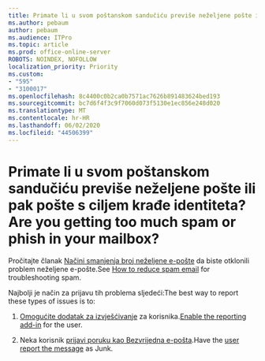 ```yaml
---
title: Primate li u svom poštanskom sandučiću previše neželjene pošte ili pak pošte s ciljem krađe identiteta?
ms.author: pebaum
author: pebaum
ms.audience: ITPro
ms.topic: article
ms.prod: office-online-server
ROBOTS: NOINDEX, NOFOLLOW
localization_priority: Priority
ms.custom:
- "595"
- "3100017"
ms.openlocfilehash: 8c4400c0b2ca0b7571ac7626b891483624bed193
ms.sourcegitcommit: bc7d6f4f3c9f7060d073f5130e1ec856e248d020
ms.translationtype: MT
ms.contentlocale: hr-HR
ms.lasthandoff: 06/02/2020
ms.locfileid: "44506399"
---
```

# <a name="are-you-getting-too-much-spam-or-phish-in-your-mailbox"></a><span data-ttu-id="fa7b1-102">Primate li u svom poštanskom sandučiću previše neželjene pošte ili pak pošte s ciljem krađe identiteta?</span><span class="sxs-lookup"><span data-stu-id="fa7b1-102">Are you getting too much spam or phish in your mailbox?</span></span>

<span data-ttu-id="fa7b1-103">Pročitajte članak [Načini smanjenja broj neželjene e-pošte](https://docs.microsoft.com/microsoft-365/security/office-365-security/anti-spam-protection) da biste otklonili problem neželjene e-pošte.</span><span class="sxs-lookup"><span data-stu-id="fa7b1-103">See [How to reduce spam email](https://docs.microsoft.com/microsoft-365/security/office-365-security/anti-spam-protection) for troubleshooting spam.</span></span>
  
<span data-ttu-id="fa7b1-104">Najbolji je način za prijavu tih problema sljedeći:</span><span class="sxs-lookup"><span data-stu-id="fa7b1-104">The best way to report these types of issues is to:</span></span>
  
1. <span data-ttu-id="fa7b1-105">[Omogućite dodatak za izvješćivanje](https://docs.microsoft.com/microsoft-365/security/office-365-security/enable-the-report-message-add-in) za korisnika.</span><span class="sxs-lookup"><span data-stu-id="fa7b1-105">[Enable the reporting add-in](https://docs.microsoft.com/microsoft-365/security/office-365-security/enable-the-report-message-add-in) for the user.</span></span>

2. <span data-ttu-id="fa7b1-106">Neka korisnik [prijavi poruku kao Bezvrijedna e-pošta](https://support.office.com/article/b5caa9f1-cdf3-4443-af8c-ff724ea719d2).</span><span class="sxs-lookup"><span data-stu-id="fa7b1-106">Have the [user report the message](https://support.office.com/article/b5caa9f1-cdf3-4443-af8c-ff724ea719d2) as Junk.</span></span>
